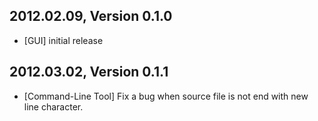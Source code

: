 2012.02.09, Version 0.1.0
-------------------------
+ [GUI] initial release

2012.03.02, Version 0.1.1
-------------------------
* [Command-Line Tool] Fix a bug when source file is not end with new line character.